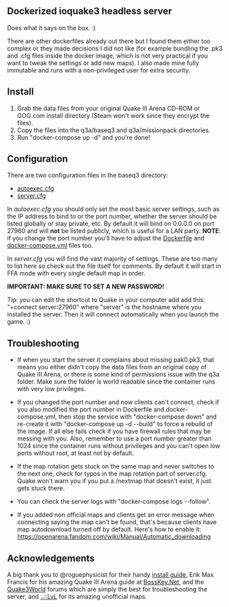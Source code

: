 Dockerized ioquake3 headless server
-----------------------------------

Does what it says on the box. :)

There are other dockerfiles already out there but I found them either too complex or they made decisions I did not like (for example bundling the .pk3 and .cfg files inside the docker image, which is not very practical if you want to tweak the settings or add new maps). I also made mine fully immutable and runs with a non-privileged user for extra security.

Install
-------

1) Grab the data files from your original Quake III Arena CD-ROM or GOG.com install directory (Steam won't work since they encrypt the files).
2) Copy the files into the q3a/baseq3 and q3a/missionpack directories.
3) Run "docker-compose up -d" and you're done!

Configuration
-------------

There are two configuration files in the baseq3 directory:
* [autoexec.cfg](../master/q3a/baseq3/autoexec.cfg)
* [server.cfg](../master/q3a/baseq3/server.cfg)

In *autoexec.cfg* you should only set the most basic server settings, such as the IP address to bind to or the port number, whether the server should be listed globally or stay private, etc. By default it will bind on 0.0.0.0 on port 27960 and will **not** be listed publicly, which is useful for a LAN party. **NOTE**: if you change the port number you'll have to adjust the [Dockerfile](../master/Dockerfile) and [docker-compose.yml](../master/docker-compose.yml) files too.

In *server.cfg* you will find the vast majority of settings. These are too many to list here so check out the file itself for comments. By default it will start in FFA mode with every single default map in order.

**IMPORTANT: MAKE SURE TO SET A NEW PASSWORD!**

Tip: you can edit the shortcut to Quake in your computer add add this: "+connect server:27960" where "server" is the hostname where you installed the server. Then it will connect automatically when you launch the game. :)

Troubleshooting
---------------

* If when you start the server it complains about missing pak0.pk3, that means you either didn't copy the data files from an original copy of Quake III Arena, or there is some kind of permissions issue with the q3a folder. Make sure the folder is world readable since the container runs with very low privileges.

* If you changed the port number and now clients can't connect, check if you also modified the port number in Dockerfile and docker-compose.yml, then stop the service with "docker-compose down" and re-create it with "docker-compose up -d --build" to force a rebuild of the image. If all else fails check if you have firewall rules that may be messing with you. Also, remember to use a port number greater than 1024 since the container runs without privileges and you can't open low ports without root, at least not by default.

* If the map rotation gets stuck on the same map and never switches to the next one, check for typos in the map rotation part of server.cfg. Quake won't warn you if you put a /nextmap that doesn't exist, it just gets stuck there.

* You can check the server logs with "docker-compose logs --follow".

* If you added non official maps and clients get an error message when connecting saying the map can't be found, that's because clients have map autodownload turned off by default. Here's how to enable it: https://openarena.fandom.com/wiki/Manual/Automatic_downloading

Acknowledgements
----------------

A big thank you to @roguephysicist for their handy [install guide](https://github.com/roguephysicist/q3a-server), Erik Max Francis for his amazing Quake III Arena guide at [BossKey.Net](http://www.bosskey.net/q3a/index.html), and the [Quake3World](https://www.quake3world.com/forum/) forums which are simply the best for troubleshooting the server, and [..::LvL](https://lvlworld.com/) for its amazing unofficial maps.
